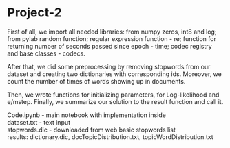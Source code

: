 # Project-2

First of all, we import all needed libraries: from numpy zeros, int8 and log; from pylab random function; regular expression function - re; function for returning number of seconds passed since epoch - time; codec registry and base classes - codecs.

After that, we did some preprocessing by removing stopwords from our dataset and creating two dictionaries with corresponding  ids. Moreover, we count the number of times of words showing up in documents. 

Then, we wrote functions for initializing parameters, for Log-likelihood and e/mstep. Finally, we summarize our solution to the result function and call it.

Code.ipynb - main notebook with implementation inside <br/>
dataset.txt - text input <br/>
stopwords.dic - downloaded from web basic stopwords list <br/>
results: dictionary.dic, docTopicDistribution.txt, topicWordDistribution.txt 
